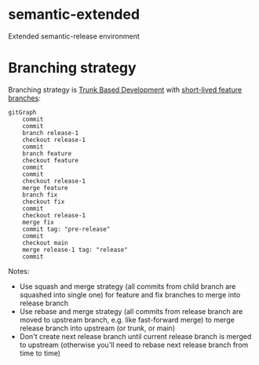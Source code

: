 # semantic-extended

Extended semantic-release environment

# Branching strategy

Branching strategy is [Trunk Based Development](https://trunkbaseddevelopment.com/) with [short-lived feature branches](https://trunkbaseddevelopment.com/short-lived-feature-branches/):

```mermaid
gitGraph
    commit
    commit
    branch release-1
    checkout release-1
    commit
    branch feature
    checkout feature
    commit
    commit
    checkout release-1
    merge feature
    branch fix
    checkout fix
    commit
    checkout release-1
    merge fix
    commit tag: "pre-release"
    commit
    checkout main
    merge release-1 tag: "release"
    commit
```

Notes:

- Use squash and merge strategy (all commits from child branch are squashed into single one) for feature and fix branches to merge into release branch
- Use rebase and merge strategy (all commits from release branch are moved to upstream branch, e.g. like fast-forward merge) to merge release branch into upstream (or trunk, or main)
- Don't create next release branch until current release branch is merged to upstream (otherwise you'll need to rebase next release branch from time to time)  
